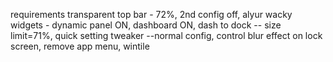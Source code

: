 requirements
transparent top bar - 72%, 2nd config off,
alyur wacky widgets - dynamic panel ON, dashboard ON,
dash to dock -- size limit=71%,
quick setting tweaker --normal config,
control blur effect on lock screen,
remove app menu,
wintile
